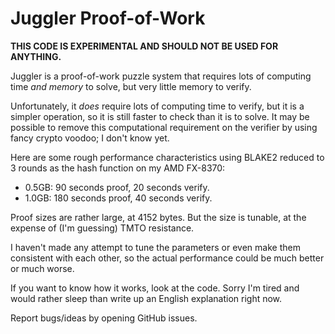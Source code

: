 Juggler Proof-of-Work
=======================

**THIS CODE IS EXPERIMENTAL AND SHOULD NOT BE USED FOR ANYTHING.**

Juggler is a proof-of-work puzzle system that requires lots of computing time
*and memory* to solve, but very little memory to verify.

Unfortunately, it *does* require lots of computing time to verify, but it is
a simpler operation, so it is still faster to check than it is to solve. It may
be possible to remove this computational requirement on the verifier by using
fancy crypto voodoo; I don't know yet.

Here are some rough performance characteristics using BLAKE2 reduced to 3 rounds
as the hash function on my AMD FX-8370:

- 0.5GB: 90 seconds proof, 20 seconds verify.
- 1.0GB: 180 seconds proof, 40 seconds verify.

Proof sizes are rather large, at 4152 bytes. But the size is tunable, at the
expense of (I'm guessing) TMTO resistance.

I haven't made any attempt to tune the parameters or even make them consistent
with each other, so the actual performance could be much better or much worse.

If you want to know how it works, look at the code. Sorry I'm tired and would
rather sleep than write up an English explanation right now.

Report bugs/ideas by opening GitHub issues.
